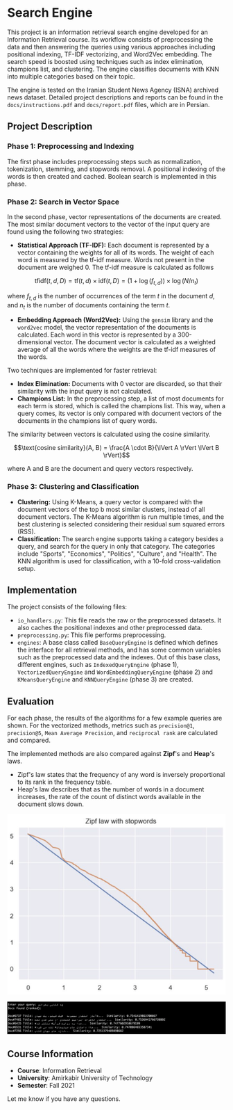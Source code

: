 # Search Engine

This project is an information retrieval search engine developed for an Information Retrieval course. Its workflow
consists of preprocessing the data and then answering the queries using various approaches including positional
indexing, TF-IDF vectorizing, and Word2Vec embedding. The search speed is boosted using techniques such as index
elimination, champions list, and clustering. The engine classifies documents with KNN into multiple categories based on
their topic.

The engine is tested on the Iranian Student News Agency (ISNA) archived news dataset. Detailed project descriptions and reports
can be found in the `docs/instructions.pdf` and `docs/report.pdf` files, which are in Persian.

## Project Description

### Phase 1: Preprocessing and Indexing

The first phase includes preprocessing steps such as normalization, tokenization, stemming, and stopwords removal. A
positional indexing of the words is then created and cached. Boolean search is implemented in this phase.

### Phase 2: Search in Vector Space

In the second phase, vector representations of the documents are created. The most similar document vectors to the
vector of the input query are found using the following two strategies:

- **Statistical Approach (TF-IDF):** Each document is represented by a vector containing the weights for all of its
  words. The weight of each word is measured by the tf-idf measure. Words not present in the document are weighed 0.
  The tf-idf measure is calculated as follows

$$\text{tfidf}(t, d, D) = \text{tf}(t, d) \times \text{idf}(t, D) = (1 + \log(f_{t,d})) \times \log(N/n_t)$$

  where $f_{t,d}$ is the number of occurrences of the term $t$ in the document $d$, and $n_t$ is the number of
  documents containing the term $t$.

- **Embedding Approach (Word2Vec):** Using the `gensim` library and the `word2vec` model, the vector representation of
  the documents is calculated. Each word in this vector is represented by a 300-dimensional vector. The document vector
  is calculated as a weighted average of all the words where the weights are the tf-idf measures of the words.

Two techniques are implemented for faster retrieval:

- **Index Elimination:** Documents with 0 vector are discarded, so that their similarity with the input query is not
  calculated.
- **Champions List:** In the preprocessing step, a list of most documents for each term is stored, which is called the
  champions list. This way, when a query comes, its vector is only compared with document vectors of the documents in
  the champions list of query words.

The similarity between vectors is calculated using the cosine similarity.

$$\text{cosine similarity}(A, B) = \frac{A \cdot B}{\lVert A \rVert \lVert B \rVert}$$

where A and B are the document and query vectors respectively.

### Phase 3: Clustering and Classification

- **Clustering:** Using K-Means, a query vector is compared with the document vectors of the top b most similar
  clusters, instead of all document vectors. The K-Means algorithm is run multiple times, and the best clustering is
  selected considering their residual sum squared errors (RSS).
- **Classification:** The search engine supports taking a category besides a query, and search for the query in only
  that category. The categories include "Sports", "Economics", "Politics", "Culture", and "Health". The KNN algorithm is
  used for classification, with a 10-fold cross-validation setup.

## Implementation

The project consists of the following files:

- `io_handlers.py`: This file reads the raw or the preprocessed datasets. It also caches the positional indexes and
  other preprocessed data.
- `preprocessing.py`: This file performs preprocessing.
- `engines`: A base class called `BaseQueryEngine` is defined which defines the interface for all retrieval methods, and
  has some common variables such as the preprocessed data and the indexes. Out of this base class, different engines,
  such as `IndexedQueryEngine` (phase 1), `VectorizedQueryEngine` and `WordEmbeddingQueryEngine` (phase 2)
  and `KMeansQueryEngine` and `KNNQueryEngine` (phase 3) are created.

## Evaluation

For each phase, the results of the algorithms for a few example queries are shown. For the vectorized methods, metrics
such as `precision@1`, `precision@5`, `Mean Average Precision`, and `reciprocal rank` are calculated and compared.

The implemented methods are also compared against **Zipf**'s and **Heap**'s laws.

- Zipf's law states that the frequency of any word is inversely proportional to its rank in the frequency table.
- Heap's law describes that as the number of words in a document increases, the rate of the count of distinct words
  available in the document slows down.

![Zipf law: with stopwords](docs/zipf.png)

![Demo](docs/demo.png)

## Course Information

- **Course**: Information Retrieval
- **University**: Amirkabir University of Technology
- **Semester**: Fall 2021

Let me know if you have any questions.
